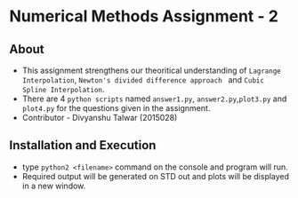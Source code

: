 # Numerical Methods Assignment - 2
## About
* This assignment strengthens our theoritical understanding of `Lagrange Interpolation`, `Newton's divided difference approach ` and `Cubic Spline Interpolation`.
* There are 4 `python scripts` named `answer1.py`, `answer2.py`,`plot3.py` and `plot4.py` for the questions given in the assignment.
* Contributor - Divyanshu Talwar (2015028)

## Installation and Execution
* type `python2 <filename>` command on the console and program will run.
* Required output will be generated on STD out and plots will be displayed in a new window.
